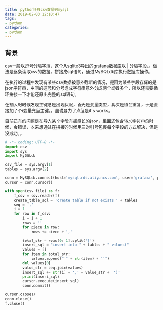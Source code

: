 ```yaml
---
title: python迁移csv数据到mysql
date: 2019-02-03 12:10:47
tags:
- python
categories: 
- python
---
```


## 背景

csv一般以逗号分隔字段，这个从sqlite3导出的grafana数据库以 | 分隔字段。。做法是逐条读取csv的数据，拼接成sql语句，通过MySQLdb库执行数据库操作。

在执行的过程中发现有某些csv数据被意外截断的情况，是因为某些字段存储的是json字符串，中间的逗号和分号造成字符串意外分成两个或者多个，所以还需要循环拼接一下才能还原出完整的sql语句。

在插入的时候发现主键总是出现状况，首先是变量类型，其次是值会重复，于是直接加了个i变量充当主键。。虽说暴力了点但是it's works。

目前还有的问题是在导入某个字段有超级长的json，里面还包含转义字符串的时候，会错误，本来想通过在拼接的时候用三对引号包裹每个字段的方式解决，但是没成功。。


```python
# -*- coding: UTF-8 -*-
import csv
import sys
import MySQLdb

csv_file = sys.argv[1]
tables = sys.argv[2]

conn = MySQLdb.connect(host='mysql.rds.aliyuncs.com', user='grafana', passwd='121321', db='grafana_config')
cursor = conn.cursor()

with open(csv_file) as f:
    f_csv = csv.reader(f)
    create_table_sql = 'create table if not exists ' + tables
    seq = ','
    i = 1
    for row in f_csv:
        i = i + 1
        rows = ''
        for piece in row:
            rows += piece + ','

        total_str = rows[0:-1].split('|')
        insert_sql = "insert into " + tables + " values("
        values = []
        for item in total_str:
            values.append("'" + str(item) + "'")
        del values[0]
        value_str = seq.join(values)
        insert_sql += str(i) + ',' + value_str +  ')'
        print(insert_sql)
        cursor.execute(insert_sql)
        conn.commit()

cursor.close()
conn.close()
f.close()

```